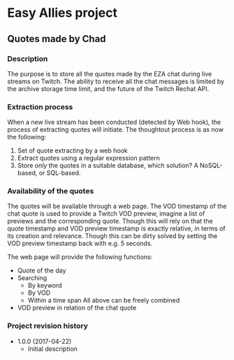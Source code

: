 # Easy Allies project #
## Quotes made by Chad ##
### Description ###
The purpose is to store all the quotes made by the EZA chat during live streams on Twitch. The ability to receive all the chat messages is limited by the archive storage time limit, and the future of the Twitch Rechat API.

### Extraction process ###
When a new live stream has been conducted (detected by Web hook), the process of extracting quotes will initiate. The thoughtout process is as now the following:
1. Set of quote extracting by a web hook
2. Extract quotes using a regular expression pattern
3. Store *only* the quotes in a suitable database, which solution? A NoSQL-based, or SQL-based.

### Availability of the quotes ###
The quotes will be available through a web page. The VOD timestamp of the chat quote is used to provide a Twitch VOD preview, imagine a list of previews and the corresponding quote. Though this will rely on that the quote timestamp and VOD preview timestamp is exactly relative, in terms of its creation and relevance. Though this can be dirty solved by setting the VOD preview timestamp back with e.g. 5 seconds.

The web page will provide the following functions:
- Quote of the day
- Searching
    + By keyword
    + By VOD
    + Within a time span
    All above can be freely combined
- VOD preview in relation of the chat quote

### Project revision history ###
- 1.0.0 (2017-04-22)
    + Initial description